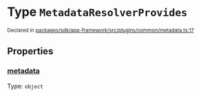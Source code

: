 # Type `MetadataResolverProvides`
<sub>Declared in [packages/sdk/app-framework/src/plugins/common/metadata.ts:17](https://github.com/dxos/dxos/blob/5d7baccd2e/packages/sdk/app-framework/src/plugins/common/metadata.ts#L17)</sub>




## Properties
### [metadata](https://github.com/dxos/dxos/blob/5d7baccd2e/packages/sdk/app-framework/src/plugins/common/metadata.ts#L18)
Type: <code>object</code>





